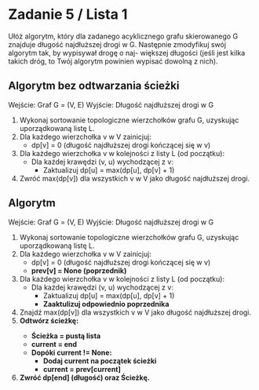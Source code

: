 # Zadanie 5 / Lista 1

Ułóż algorytm, który dla zadanego acyklicznego grafu skierowanego G znajduje długość 
najdłuższej drogi w G. Następnie zmodyfikuj swój algorytm tak, by wypisywał drogę o naj-
większej długości (jeśli jest kilka takich dróg, to Twój algorytm powinien wypisać dowolną z
nich).

## Algorytm bez odtwarzania ścieżki
Wejście: Graf G = (V, E)
Wyjście: Długość najdłuższej drogi w G

1. Wykonaj sortowanie topologiczne wierzchołków grafu G, uzyskując uporządkowaną listę L.
2. Dla każdego wierzchołka v w V zainicjuj:
    - dp[v] = 0 (długość najdłuższej drogi kończącej się w v)
3. Dla każdego wierzchołka v w kolejności z listy L (od początku):
    - Dla każdej krawędzi (v, u) wychodzącej z v:
        - Zaktualizuj dp[u] = max(dp[u], dp[v] + 1)
4. Zwróć max(dp[v]) dla wszystkich v w V jako długość najdłuższej drogi.

## Algorytm

Wejście: Graf G = (V, E)
Wyjście: Długość najdłuższej drogi w G

1. Wykonaj sortowanie topologiczne wierzchołków grafu G, uzyskując uporządkowaną listę L.
2. Dla każdego wierzchołka v w V zainicjuj:
    - dp[v] = 0 (długość najdłuższej drogi kończącej się w v)
    - <b>prev[v] = None (poprzednik)</b>
3. Dla każdego wierzchołka v w kolejności z listy L (od początku):
    - Dla każdej krawędzi (v, u) wychodzącej z v:
        - Zaktualizuj dp[u] = max(dp[u], dp[v] + 1)
        - <b>Zaaktulizuj odpowiednio poprzednika</b>
4. Znajdź max(dp[v]) dla wszystkich v w V jako długość najdłuższej drogi.
5. <b>Odtwórz ścieżkę:
    - Ścieżka = pustą lista
    - current = end
    - Dopóki current != None:
        - Dodaj current na początek ścieżki
        - current = prev[current]
6. Zwróć dp[end] (długość) oraz Ścieżkę.</b>